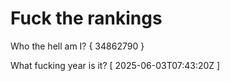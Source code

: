 # Fuck the rankings

Who the hell am I?
{ 34862790 }

What fucking year is it?
[ 2025-06-03T07:43:20Z ]
